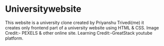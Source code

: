 # Universitywebsite
This website is a university clone created by Priyanshu Trivedi(me) it creates only frontend part of a university website using HTML & CSS.
Image Credit:- PEXELS & other online site.
Learning Credit:-GreatStack youtube platform.
